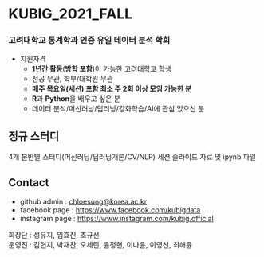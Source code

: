 # KUBIG_2021_FALL


### 고려대학교 통계학과 인증 유일 데이터 분석 학회
* 지원자격
  - **1년간 활동**(**방학 포함**)이 가능한 고려대학교 학생
  - 전공 무관, 학부/대학원 무관
  - **매주 목요일(세션) 포함 최소 주 2회 이상 모임 가능한 분**
  - **R**과 **Python**을 배우고 싶은 분
  - 데이터 분석/머신러닝/딥러닝/강화학습/AI에 관심 있으신 분



## 정규 스터디
4개 분반별 스터디(머신러닝/딥러닝개론/CV/NLP) 세션 슬라이드 자료 및 ipynb 파일


## Contact
- github admin : chloesung@korea.ac.kr    
- facebook page : https://www.facebook.com/kubigdata      
- instagram page : https://www.instagram.com/kubig.official  
   
회장단 : 성유지, 임효진, 조규선  
운영진 : 김현지, 박재찬, 오세린, 윤정현, 이나윤, 이영신, 최해윤   
